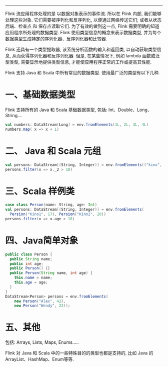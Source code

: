 


---

Flink 流应用程序处理的是 以数据对象表示的事件流. 所以在 Flink 内部, 我们能够处理这些对象. 它们需要被序列化和反序列化, 以便通过网络传送它们; 或者从状态后端、检查点 和 保存点读取它们. 为了有效的做到这一点, Flink 需要明确的知道应用程序所处理的数据类型. Flink 使用类型信息的概念来表示数据类型, 并为每个数据类型生成特定的序列化器、反序列化器和比较器.

Flink 还具有一个类型提取器, 该系统分析函数的输入和返回类, 以自动获取类型信息, 从而获得序列化器和反序列化器. 但是, 在某些情况下, 例如 lambda 函数或泛型类型, 需要显示地提供类型信息, 才能使应用程序正常的工作或提高其性能.

Flink 支持 Java 和 Scala 中所有常见的数据类型. 使用最广泛的类型有以下几种.

# 一、基础数据类型

Flink 支持所有的 Java 和 Scala 基础数据类型, 包括: Int、Double、Long、String....
```scala 3
val numbers: DataStream[Long] = env.fromElements(1L, 2L, 3L, 4L)
numbers.map( x => x + 1)
```

# 二、 Java 和 Scala 元组
```scala 3
val persons: DataStream[(String, Integer)] = env.fromElements(("kino", 17), ("kino1", 20))
persons.filter(x => x._2 > 18)
```

# 三、Scala 样例类
```scala 3
case class Person(name: String, age: Int)
val persons: DataStream[(String, Integer)] = env.fromElements(
  Persion("Kino1", 17), Persion("Kino2", 20))
persons.filter(x => x.age > 18)
```

# 四、Java简单对象
```java
public class Person {
  public String name;
  public int age;
  public Person() {}
  public Person(String name, int age) {
    this.name = name;
    this.age = age;
  }
}
DataStream<Person> persons = env.fromElements(
    new Person("Alex", 42),
    new Person("Wendy", 23));
```

# 五、其他
包括: Arrays, Lists, Maps, Enums.....

Flink 对 Java 和 Scala 中的一些特殊目的的类型也都是支持的, 比如 Java 的 ArrayList、HashMap、Enum等等.